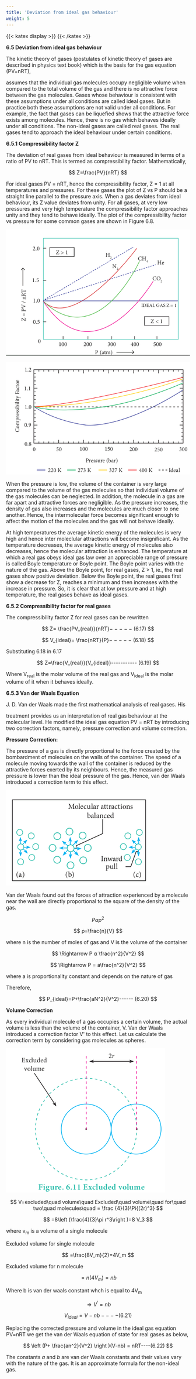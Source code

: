 ```yaml
---
title: 'Deviation from ideal gas behaviour'
weight: 5
---
```



{{< katex display >}}
{{< /katex >}}

**6.5 Deviation from ideal gas behaviour**

The kinetic theory of gases (postulates of kinetic theory of gases are described in physics text book) which is the basis for the gas equation (PV=nRT),  

assumes that the individual gas molecules occupy negligible volume when compared to the total volume of the gas and there is no attractive force between the gas molecules. Gases whose behaviour is consistent with these assumptions under all conditions are called ideal gases. But in practice both these assumptions are not valid under all conditions. For example, the fact that gases can be liquefied shows that the attractive force exists among molecules. Hence, there is no gas which behaves ideally under all conditions. The non-ideal gases are called real gases. The real gases tend to approach the ideal behaviour under certain conditions.

**6.5.1 Compressibility factor Z**

The deviation of real gases from ideal behaviour is measured in terms of a ratio of PV to nRT. This is termed as compressibility factor. Mathematically,

$$
Z=\frac{PV}{nRT}
$$



For ideal gases PV = nRT, hence the compressibility factor, Z = 1 at all temperatures and pressures. For these gases the plot of Z vs P should be a straight line parallel to the pressure axis. When a gas deviates from ideal behaviour, its Z value deviates from unity. For all gases, at very low pressures and very high temperature the compressibility factor approaches unity and they tend to behave ideally. The plot of the compressibility factor vs pressure for some common gases are shown in Figure 6.8.

![Figure. 6.8 Plot of compressibility factor](<image (1).png>)


  ![Figure. 6.9 Compressibility factor vs pressure at different temperatures for Nitrogen](image.png)



When the pressure is low, the volume of the container is very large compared to the volume of the gas molecules so that individual volume of the gas molecules can be neglected. In addition, the molecule in a gas are far apart and attractive forces are negligible. As the pressure increases, the density of gas also increases and the molecules are much closer to one another. Hence, the intermolecular force becomes significant enough to affect the motion of the molecules and the gas will not behave ideally.

At high temperatures the average kinetic energy of the molecules is very high and hence inter moleclular attractions will become insignificant. As the temperature
decreases, the average kinetic energy of molecules also decreases, hence the molecular attraction is enhanced. The temperature at which a real gas obeys ideal gas law over an appreciable range of pressure is called Boyle temperature or Boyle point. The Boyle point varies with the nature of the gas. Above the Boyle point, for real gases, Z > 1, ie., the real gases show positive deviation. Below the Boyle point, the real gases first show a decrease for Z, reaches a minimum and then increases with the increase in pressure. So, it is clear that at low pressure and at high temperature, the real gases behave as ideal gases.

**6.5.2 Compressibility factor for real gases**

The compressibility factor Z for real gases can be rewritten

$$
Z= \frac{PV_{real}}{nRT}− − − − − (6.17)
$$

$$
V_{ideal}= \frac{nRT}{P}− − − − − (6.18)
$$

Substituting 6.18 in 6.17

$$
Z=\frac{V_{real}}{V_{ideal}}----------- (6.19)
$$


Where V<sub>real</sub> is the molar volume of the real gas and V<sub>ideal</sub> is the molar volume of it when it behaves ideally.

**6.5.3 Van der Waals Equation**

J. D. Van der Waals made the first mathematical analysis of real gases. His  

treatment provides us an interpretation of real gas behaviour at the molecular level. He modified the ideal gas equation PV = nRT by introducing two correction factors, namely, pressure correction and volume correction.

**Pressure Correction:**

The pressure of a gas is directly proportional to the force created by the bombardment of molecules on the walls of the container. The speed of a molecule moving towards the wall of the container is reduced by the attractive forces exerted by its neighbours. Hence, the measured gas pressure is lower than the ideal pressure of the gas. Hence, van der Waals introduced a correction term to this effect.

![Figure. 6.10 Inter-molecular forces of attraction](<image (2).png>)




Van der Waals found out the forces of attraction experienced by a molecule near the wall are directly proportional to the square of the density of the gas.

$$
P α ρ^2
$$

$$
ρ=\frac{n}{V}
$$
  

where n is the number of moles of gas and V is the volume of the container

$$
\Rightarrow P α \frac{n^2}{V^2}
$$

$$
\Rightarrow P = a\frac{n^2}{V^2}
$$

where a is proportionality constant and depends on the nature of gas

Therefore,

$$
P_{ideal}=P+\frac{aN^2}{V^2}------ (6.20)
$$


**Volume Correction**

As every individual molecule of a gas occupies a certain volume, the actual volume is less than the volume of the container, V. Van der Waals introduced a correction factor V' to this effect. Let us calculate the correction term by considering gas molecules as spheres.

![Figure. 6.11 Excluded volume](<image (3).png>)


$$
V=excluded\quad volume\quad Excluded\quad volume\quad for\quad two\quad molecules\quad = \frac {4}{3}\Pi{(2r)^3}
$$

$$
=8\left (\frac{4}{3}\pi r^3\right )=8 V_3
$$

where v<sub>m</sub> is a volume of a single
molecule 

Excluded volume for single molecule

$$
=\frac{8V_m}{2}=4V_m
$$

Excluded volume for n molecule

$$
=n(4 V_m)=nb
$$

Where b is van der waals constant
whch is equal to 4V<sub>m</sub>

$$
\Rightarrow V^'=nb
$$

$$
V_{ideal}=V-nb----(6.21)
$$

Replacing the corrected pressure and volume in the ideal gas equation PV=nRT we get the van der Waals equation of state for real gases as below,

$$
\left (P+ \frac{an^2}{V^2} \right )(V-nb) = nRT----(6.22)
$$

The constants _a_ and _b_ are van der Waals constants and their values vary with the nature of the gas. It is an approximate formula for the non-ideal gas.


